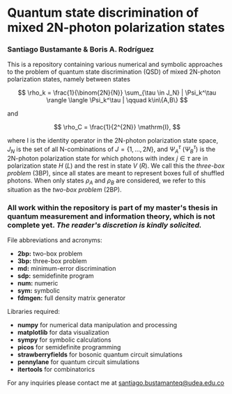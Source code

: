 # Quantum state discrimination of mixed 2N-photon polarization states

### Santiago Bustamante & Boris A. Rodríguez

This is a repository containing various numerical and symbolic approaches to the problem of quantum state discrimination (QSD) of mixed 2N-photon polarization states, namely between states

$$
\rho_k = \frac{1}{\binom{2N}{N}} \sum_{\tau \in J_N} | \Psi_k^\tau \rangle \langle \Psi_k^\tau | \qquad k\in\{A,B\}
$$

and

$$
\rho_C = \frac{1}{2^{2N}} \mathrm{I},
$$

where $\mathrm I$ is the identity operator in the 2N-photon polarization state space, $J_N$ is the set of all N-combinations of $J=\{1,\dots,2N\}$, and $\Psi_A^\tau$ ($\Psi_B^\tau$) is the 2N-photon polarization state for which photons with index $j\in\tau$ are in polarization state $H$ ($L$) and the rest in state $V$ ($R$). We call this the _three-box problem_ (3BP), since all states are meant to represent boxes full of shuffled photons. When only states $\rho_A$ and $\rho_B$ are considered, we refer to this situation as the _two-box problem_ (2BP).

### All work within the repository is part of my master's thesis in quantum measurement and information theory, which is not complete yet. _The reader's discretion is kindly solicited._

File abbreviations and acronyms:

- **2bp:** two-box problem
- **3bp:** three-box problem
- **md:** minimum-error discrimination
- **sdp:** semidefinite program
- **num:** numeric
- **sym:** symbolic
- **fdmgen:** full density matrix generator

Libraries required:

 - **numpy** for numerical data manipulation and processing
 - **matplotlib** for data visualization
 - **sympy** for symbolic calculations
 - **picos** for semidefinite programming
 - **strawberryfields** for bosonic quantum circuit simulations
 - **pennylane** for quantum circuit simulations
 - **itertools** for combinatorics

For any inquiries please contact me at santiago.bustamanteq@udea.edu.co
